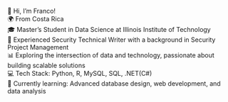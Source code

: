 👋 Hi, I’m Franco! <br>
🌍 From Costa Rica <br>
🎓 Master’s Student in Data Science at Illinois Institute of Technology <br>
💼 Experienced Security Technical Writer with a background in Security Project Management <br>
📊 Exploring the intersection of data and technology, passionate about building scalable solutions <br>
💻 Tech Stack: Python, R, MySQL, SQL, .NET(C#) <br>
🌱 Currently learning: Advanced database design, web development, and data analysis <br>
<!--⚽ Working on an MLS Analytics Hub — a database system and web application for Major League Soccer data <br> -->



<!--
- 👋 Hi, I’m @FrancoLorenzo!
- 👀 I’m a Techical Writing interested in new technologies.
- 🌱 I’m currently learning Python and R.
-->
<!--🚀 Aiming to transition into a Product Manager role at Microsoft in 2025 -->

<!--
  [![My GitHub Language Stats](https://github-readme-stats.vercel.app/api/top-langs/?username=FrancoLorenzo&langs_count=5&theme=tokyonight)]()
[![My GitHub Stats](https://github-readme-stats.vercel.app/api/?username=FrancoLorenzo&count_private=true&theme=tokyonight&showicons=true)]()
-->


<!--- - 💞️ I’m looking to collaborate on Data Science projects. --->


<!---
FrancoLorenzo/FrancoLorenzo is a ✨ special ✨ repository because its `README.md` (this file) appears on your GitHub profile.
You can click the Preview link to take a look at your changes.

- 📫 How to reach me ...
--->
